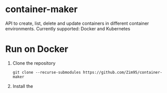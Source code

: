# container-maker
API to create, list, delete and update containers in different container environments. Currently supported: Docker and Kubernetes


# Run on Docker
1. Clone the repository
    ```
    git clone --recurse-submodules https://github.com/Zim95/container-maker
    ```

2. Install the 